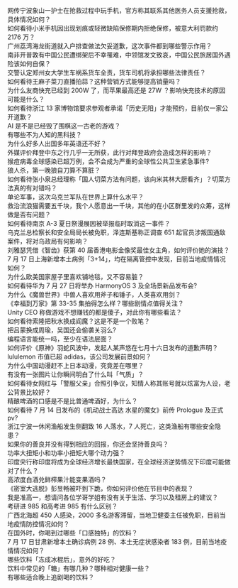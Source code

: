 网传宁波象山一护士在抢救过程中玩手机，官方称其联系其他医务人员支援抢救，具体情况如何？  
如何看待小米手机因出现划痕或轻微缺陷保修期内拒绝保修，被意大利罚款约 2176 万？  
广州荔湾海龙街道就入户排查做法欠妥道歉，这次事件都到哪些警示作用？  
南非开普敦有中国公民遭绑架后不幸罹难，中领馆发文致哀，中国公民旅居国外遇险该如何自保？  
交警认定郑州女大学生车祸系货车全责，货车司机将承担哪些法律责任？  
如何看待王麻子菜刀直播拍蒜？这种营销方式能够提高销量吗？  
为什么友商快充已经到 200W 了，而苹果最高还是 27W ？影响快充技术的原因可能是什么？  
如何看待浙江 13 家博物馆要求参观者承诺「历史无阳」才能预约，目前仅一家公开道歉？  
AI 是不是已经毁了围棋这一古老的游戏？  
有哪些不为人知的黑科技？  
为什么好多人出国多年英语还不好？  
外媒评价拜登中东之行几乎一无所获，此行对拜登政府会造成怎样的影响？  
猴痘病毒全球感染已超万例，会不会成为严重的全球性公共卫生紧急事件?  
狼人杀，第一晚狼自刀算不算脏？  
如何看待张小泉总经理称「国人切菜方法有问题，该向米其林大厨看齐」？切菜方法真的有对错吗？  
单论军事，这次乌克兰军队在世界上算什么水平？  
救治流浪猫需要五千块，我个人愿意出一千块，其他的在小区群里发的众筹，这样做是否有问题？  
如何看待南京 A-3 夏日祭漫展因被举报临时取消这一事件？  
乌克兰总检察长和安全局局长被免职，泽连斯基称正调查 651 起官员涉叛国通敌案件，将对乌政局有何影响？  
刘雅瑟凭借《智齿》获第 40 届香港电影金像奖最佳女主角，如何评价她的演技？  
7 月 17 日上海新增本土病例「3+14」，均在隔离管控中发现，目前当地疫情情况如何？  
为什么欧美国家屋子里喜欢铺地毯，又不容易脏？  
如何看待华为 7 月 27 日将举办 HarmonyOS 3 及全场景新品发布会?  
为什么《魔兽世界》中兽人喜欢用斧子和锤子，人类喜欢用剑？  
《幸福到万家》第 33-35 集拍得怎么样？哪些剧情点值得关注？  
Unity CEO 称做游戏不想赚钱的都是傻子，对此你有哪些看法？  
如何看待索隆把秋水换成阎魔？这是不是一个败笔？  
把吕蒙换成周瑜，吴国还会偷袭关羽么?  
编程语言能统一吗，至少在语法层面？  
如何评价《原神》羽蛇风波中，发起人某声悠在七月十六日发布的道歉声明？  
lululemon 市值已超 adidas，该公司发展前景如何？  
为什么中国动漫赶不上日本动漫，究竟差在哪里？  
有没有一张图片让你瞬间明白了什么叫「气质」？  
如何看待女网红与「警服父亲」合照引争议，知情人称其账号就以炫富为人设，老公背景比较好？  
精酿啤酒的口感是不是比普通啤酒好，为什么？  
如何看待 7 月 14 日发布的《机动战士高达 水星的魔女》前传 Prologue 及正式 pv?  
浙江宁波一休闲渔船发生侧翻致 16 人落水，7 人死亡，这类渔船有哪些安全隐患？  
如果你的善良并没有得到相应的回报，你还会坚持善良吗？  
功率大扭矩小和功率小扭矩大哪个动力强？  
印度央行称印度将成为全球经济增长最快国家，在全球经济逆势情况下印度可能做对了什么？  
高浓度白酒兑鲜榨果汁能变果酒吗？  
《密室大逃脱》彭昱畅被吓到下跪，你如何评价他在节目中的表现？  
我是准高一，想请问各位学哥学姐有没有关于生活、学习以及租房上的建议？  
考研进 985 和高考进 985 有什么区别？  
广西北海超 450 人感染，2000 多名游客滞留，当地卫健委主任被免职，目前当地疫情防控情况如何？  
在国外时，你喝到过哪些「口感独特」的饮料？  
7 月 17 日甘肃新增本土确诊病例 28 例、本土无症状感染者 183 例，目前当地疫情情况如何？  
哪些饮料「冻成冰棍后」，意外的好吃？  
饮料中常见的「糖」有哪几种？哪种相对健康一些？  
有哪些适合晚上追剧喝的饮料？  
